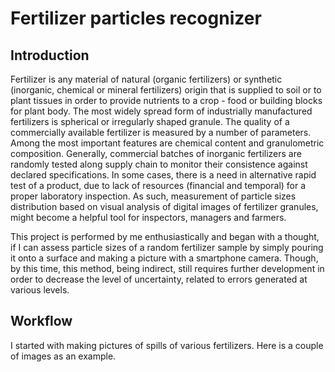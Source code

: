 # Fertilizer particles recognizer
## Introduction
Fertilizer is any material of natural (organic fertilizers) or synthetic (inorganic, chemical or mineral fertilizers) origin that is supplied to soil or to plant tissues in order to provide nutrients to a crop - food or building blocks for plant body. The most widely spread form of industrially manufactured fertilizers is spherical or irregularly shaped granule. The quality of a commercially available fertilizer is measured by a number of parameters. Among the most important features are chemical content and granulometric composition. Generally, commercial batches of inorganic fertilizers are randomly tested along supply chain to monitor their consistence against declared specifications. In some cases, there is a need in alternative rapid test of a product, due to lack of resources (financial and temporal) for a proper laboratory inspection. As such, measurement of particle sizes distribution based on visual analysis of digital images of fertilizer granules, might become a helpful tool for inspectors, managers and farmers.

This project is performed by me enthusiastically and began with a thought, if I can assess particle sizes of a random fertilizer sample by simply pouring it onto a surface and making a picture with a smartphone camera. Though, by this time, this method, being indirect, still requires further development in order to decrease the level of uncertainty, related to errors generated at various levels.

## Workflow
I started with making pictures of spills of various fertilizers. Here is a couple of images as an example.
